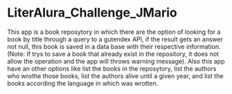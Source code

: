 # LiterAlura_Challenge_JMario

This app is a book reposytory in which there are the option of looking for a book by title through a query to a gutendex API, if the result 
gets an answer not null, this book is saved in a data base with their respective information. (Note: If trys to save a book that already exist in the repository, it does not allow the operation and the app will throws warning message).
Also this app have an other options like list the books in the reposytory, list the authors who wrothe those books, list the authors alive until a given year, and list the books according the language in which was wrotten.
